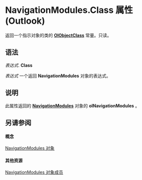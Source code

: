 
# NavigationModules.Class 属性 (Outlook)

返回一个指示对象的类的  **[OlObjectClass](33d724b3-df3c-2a7f-a80f-93b66d96f588.md)** 常量。只读。


## 语法

 _表达式_. **Class**

 _表达式_ 一个返回 **NavigationModules** 对象的表达式。


## 说明

此属性返回的 **[NavigationModules](4b0743d3-0a21-488c-27b2-31ae07129a61.md)** 对象的 **olNavigationModules** 。


## 另请参阅


#### 概念


[NavigationModules 对象](4b0743d3-0a21-488c-27b2-31ae07129a61.md)
#### 其他资源


[NavigationModules 对象成员](48fe7aeb-514d-17fd-1f2e-a96d5cc43105.md)
